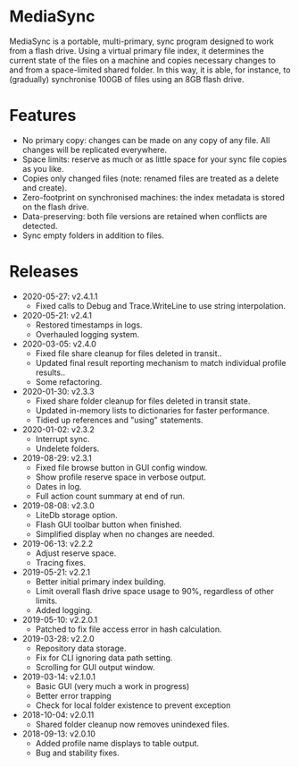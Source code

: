 # MediaSync
MediaSync is a portable, multi-primary, sync program designed to work from a flash drive. Using a virtual primary file index, it determines the current state of the files on a machine and copies necessary changes to and from a space-limited shared folder. In this way, it is able, for instance, to (gradually) synchronise 100GB of files using an 8GB flash drive.

# Features
- No primary copy: changes can be made on any copy of any file. All changes will be replicated everywhere.
- Space limits: reserve as much or as little space for your sync file copies as you like.
- Copies only changed files (note: renamed files are treated as a delete and create).
- Zero-footprint on synchronised machines: the index metadata is stored on the flash drive.
- Data-preserving: both file versions are retained when conflicts are detected.
- Sync empty folders in addition to files.

# Releases
* 2020-05-27: v2.4.1.1
	- Fixed calls to Debug and Trace.WriteLine to use string interpolation.
* 2020-05-21: v2.4.1
	- Restored timestamps in logs.
	- Overhauled logging system.
* 2020-03-05: v2.4.0
	- Fixed file share cleanup for files deleted in transit..
	- Updated final result reporting mechanism to match individual profile results..
	- Some refactoring.
* 2020-01-30: v2.3.3
	- Fixed share folder cleanup for files deleted in transit state.
	- Updated in-memory lists to dictionaries for faster performance.
	- Tidied up references and "using" statements.
* 2020-01-02: v2.3.2
	- Interrupt sync.
	- Undelete folders.
* 2019-08-29: v2.3.1
	- Fixed file browse button in GUI config window.
	- Show profile reserve space in verbose output.
	- Dates in log.
	- Full action count summary at end of run.
* 2019-08-08: v2.3.0
	- LiteDb storage option.
	- Flash GUI toolbar button when finished.
	- Simplified display when no changes are needed.
* 2019-06-13: v2.2.2
  - Adjust reserve space.
  - Tracing fixes.
* 2019-05-21: v2.2.1
  - Better initial primary index building.
  - Limit overall flash drive space usage to 90%, regardless of other limits.
  - Added logging.
* 2019-05-10: v2.2.0.1
  - Patched to fix file access error in hash calculation.
* 2019-03-28: v2.2.0
  - Repository data storage.
  - Fix for CLI ignoring data path setting.
  - Scrolling for GUI output window.
* 2019-03-14: v2.1.0.1
  - Basic GUI (very much a work in progress)
  - Better error trapping
  - Check for local folder existence to prevent exception
* 2018-10-04: v2.0.11
  - Shared folder cleanup now removes unindexed files.
* 2018-09-13: v2.0.10
  - Added profile name displays to table output.
  - Bug and stability fixes.